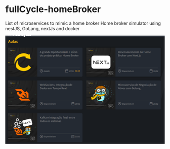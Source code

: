 # fullCycle-homeBroker
List of microservices to mimic a home broker
Home broker simulator using nestJS, GoLang, nextJs and docker

![01-overview.png](images/01-overview.png)
